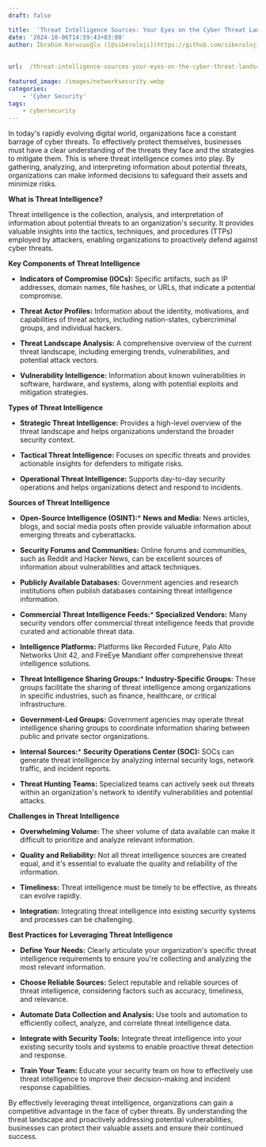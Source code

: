 ```yaml
---
draft: false

title:  'Threat Intelligence Sources: Your Eyes on the Cyber Threat Landscape'
date: '2024-10-06T14:59:43+03:00'
author: İbrahim Korucuoğlu ([@siberoloji](https://github.com/siberoloji))
 
 
url:  /threat-intelligence-sources-your-eyes-on-the-cyber-threat-landscape/
 
featured_image: /images/networksecurity.webp
categories:
    - 'Cyber Security'
tags:
    - cybersecurity
---
```



In today's rapidly evolving digital world, organizations face a constant barrage of cyber threats. To effectively protect themselves, businesses must have a clear understanding of the threats they face and the strategies to mitigate them. This is where threat intelligence comes into play. By gathering, analyzing, and interpreting information about potential threats, organizations can make informed decisions to safeguard their assets and minimize risks.



**What is Threat Intelligence?**



Threat intelligence is the collection, analysis, and interpretation of information about potential threats to an organization's security. It provides valuable insights into the tactics, techniques, and procedures (TTPs) employed by attackers, enabling organizations to proactively defend against cyber threats.



**Key Components of Threat Intelligence**


* **Indicators of Compromise (IOCs):** Specific artifacts, such as IP addresses, domain names, file hashes, or URLs, that indicate a potential compromise.

* **Threat Actor Profiles:** Information about the identity, motivations, and capabilities of threat actors, including nation-states, cybercriminal groups, and individual hackers.

* **Threat Landscape Analysis:** A comprehensive overview of the current threat landscape, including emerging trends, vulnerabilities, and potential attack vectors.

* **Vulnerability Intelligence:** Information about known vulnerabilities in software, hardware, and systems, along with potential exploits and mitigation strategies.




**Types of Threat Intelligence**


* **Strategic Threat Intelligence:** Provides a high-level overview of the threat landscape and helps organizations understand the broader security context.

* **Tactical Threat Intelligence:** Focuses on specific threats and provides actionable insights for defenders to mitigate risks.

* **Operational Threat Intelligence:** Supports day-to-day security operations and helps organizations detect and respond to incidents.




**Sources of Threat Intelligence**


* **Open-Source Intelligence (OSINT):*** **News and Media:** News articles, blogs, and social media posts often provide valuable information about emerging threats and cyberattacks.

* **Security Forums and Communities:** Online forums and communities, such as Reddit and Hacker News, can be excellent sources of information about vulnerabilities and attack techniques.

* **Publicly Available Databases:** Government agencies and research institutions often publish databases containing threat intelligence information.



* **Commercial Threat Intelligence Feeds:*** **Specialized Vendors:** Many security vendors offer commercial threat intelligence feeds that provide curated and actionable threat data.

* **Intelligence Platforms:** Platforms like Recorded Future, Palo Alto Networks Unit 42, and FireEye Mandiant offer comprehensive threat intelligence solutions.



* **Threat Intelligence Sharing Groups:*** **Industry-Specific Groups:** These groups facilitate the sharing of threat intelligence among organizations in specific industries, such as finance, healthcare, or critical infrastructure.

* **Government-Led Groups:** Government agencies may operate threat intelligence sharing groups to coordinate information sharing between public and private sector organizations.



* **Internal Sources:*** **Security Operations Center (SOC):** SOCs can generate threat intelligence by analyzing internal security logs, network traffic, and incident reports.

* **Threat Hunting Teams:** Specialized teams can actively seek out threats within an organization's network to identify vulnerabilities and potential attacks.






**Challenges in Threat Intelligence**


* **Overwhelming Volume:** The sheer volume of data available can make it difficult to prioritize and analyze relevant information.

* **Quality and Reliability:** Not all threat intelligence sources are created equal, and it's essential to evaluate the quality and reliability of the information.

* **Timeliness:** Threat intelligence must be timely to be effective, as threats can evolve rapidly.

* **Integration:** Integrating threat intelligence into existing security systems and processes can be challenging.




**Best Practices for Leveraging Threat Intelligence**


* **Define Your Needs:** Clearly articulate your organization's specific threat intelligence requirements to ensure you're collecting and analyzing the most relevant information.

* **Choose Reliable Sources:** Select reputable and reliable sources of threat intelligence, considering factors such as accuracy, timeliness, and relevance.

* **Automate Data Collection and Analysis:** Use tools and automation to efficiently collect, analyze, and correlate threat intelligence data.

* **Integrate with Security Tools:** Integrate threat intelligence into your existing security tools and systems to enable proactive threat detection and response.

* **Train Your Team:** Educate your security team on how to effectively use threat intelligence to improve their decision-making and incident response capabilities.




By effectively leveraging threat intelligence, organizations can gain a competitive advantage in the face of cyber threats. By understanding the threat landscape and proactively addressing potential vulnerabilities, businesses can protect their valuable assets and ensure their continued success.
